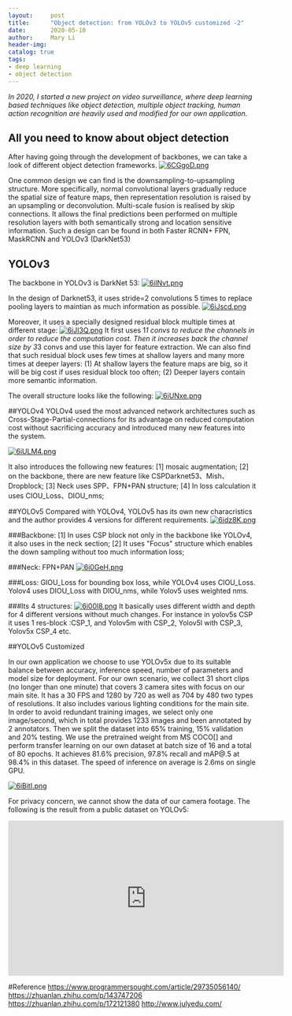 ```yaml
---
layout:     post
title:      "Object detection: from YOLOv3 to YOLOv5 customized -2"
date:       2020-05-10
author:     Mary Li
header-img:
catalog: true
tags:
- deep learning
- object detection
---
```

_In 2020, I started a new project on video surveillance, where deep learning based techniques like object detection, 
multiple object tracking, human action recognition are heavily used and modified for our own application._

## All you need to know about object detection

After having going through the development of backbones, we can take a look of different object detection frameworks.
[![6CGgoD.png](https://s3.ax1x.com/2021/02/28/6CGgoD.png)](https://imgtu.com/i/6CGgoD)

One common design we can find is the downsampling-to-upsampling structure. More specifically, normal convolutional layers
gradually reduce the spatial size of feature maps, then representation resolution is raised by an upsampling or deconvolution.
Multi-scale fusion is realised by skip connections. It allows the final predictions been performed on multiple resolution
layers with both semantically strong and location sensitive information. Such a design can be found in both Faster RCNN+ FPN,
MaskRCNN and YOLOv3 (DarkNet53)

## YOLOv3
The backbone in YOLOv3 is DarkNet 53:
[![6ilNvt.png](https://s3.ax1x.com/2021/03/01/6ilNvt.png)](https://imgtu.com/i/6ilNvt)

In the design of Darknet53, it uses stride=2 convolutions 5 times to replace pooling layers to maintian as much information as possible.
[![6iJscd.png](https://s3.ax1x.com/2021/03/01/6iJscd.png)](https://imgtu.com/i/6iJscd)

Moreover, it uses a specially designed residual block multiple times at different stage:
[![6iJI3Q.png](https://s3.ax1x.com/2021/03/01/6iJI3Q.png)](https://imgtu.com/i/6iJI3Q)
It first uses 1*1 convs to reduce the channels in order to reduce the computation cost. Then it increases back the channel 
size by 3*3 convs and use this layer for feature extraction. 
We can also find that such residual block uses few times at shallow layers and many more times at deeper layers:
(1) At shallow layers the feature maps are big, so it will be big cost if uses residual block too often;
(2) Deeper layers contain more semantic information.

The overall structure looks like the following:
[![6iUNxe.png](https://s3.ax1x.com/2021/03/01/6iUNxe.png)](https://imgtu.com/i/6iUNxe)

##YOLOv4
YOLOv4 used the most advanced network architectures such as Cross-Stage-Partial-connections for its advantage on reduced
computation cost without sacrificing accuracy and introduced many new features into the system. 

[![6iULM4.png](https://s3.ax1x.com/2021/03/01/6iULM4.png)](https://imgtu.com/i/6iULM4)

It also introduces the following new features:
[1] mosaic augmentation;
[2] on the backbone, there are new feature like CSPDarknet53、Mish、Dropblock;
[3] Neck uses SPP、FPN+PAN structure;
[4] In loss calculation it uses CIOU_Loss、DIOU_nms;

##YOLOv5
Compared with YOLOv4, YOLOv5 has its own new characristics and the author provides 4 versions for different requirements.
[![6idz8K.png](https://s3.ax1x.com/2021/03/01/6idz8K.png)](https://imgtu.com/i/6idz8K)

###Backbone:
[1] In uses CSP block not only in the backbone like YOLOv4, it also uses in the neck section;
[2] It uses "Focus" structure which enables the down sampling without too much information loss;

###Neck:
FPN+PAN
[![6i0GeH.png](https://s3.ax1x.com/2021/03/01/6i0GeH.png)](https://imgtu.com/i/6i0GeH)

###Loss:
GIOU_Loss for bounding box loss, while YOLOv4 uses CIOU_Loss.
Yolov4 uses DIOU_Loss with DIOU_nms, while Yolov5 uses weighted nms.

###Its 4 structures:
[![6i00l8.png](https://s3.ax1x.com/2021/03/01/6i00l8.png)](https://imgtu.com/i/6i00l8)
It basically uses different width and depth for 4 different versions without much changes. For instance in yolov5s CSP it 
uses 1 res-block :CSP_1, and Yolov5m with CSP_2, Yolov5l with CSP_3, Yolov5x CSP_4 etc.

##YOLOv5 Customized

 In our own application we choose to use YOLOv5x due to its suitable balance between accuracy, inference speed, number of parameters and model size 
for deployment. For our own scenario, we collect 31 short clips (no longer than one minute) that covers 3 camera sites with 
focus on our main site. It has a 30 FPS and 1280 by 720 as well as 704 by 480 two types of resolutions. It also includes 
various lighting conditions for the main site. In order to avoid redundant training images, we select only one image/second,
which in total provides 1233 images and been annotated by 2 annotators. Then we split the dataset into 65% training, 15% 
validation and 20% testing. We use the pretrained weight from MS COCO[] and perform transfer learning on our own dataset 
at batch size of 16 and a total of 80 epochs. It achieves 81.6% precision, 97.8% recall and mAP@.5 at 98.4% in this dataset. 
The speed of inference on average is 2.6ms on single GPU.  

[![6iBitI.png](https://s3.ax1x.com/2021/03/01/6iBitI.png)](https://imgtu.com/i/6iBitI)

For privacy concern, we cannot show the data of our camera footage. The following is the result from a public dataset on YOLOv5:

<iframe width="560" height="315" src="https://youtu.be/AMTgYZu2QQM" frameborder="0" allow="autoplay; encrypted-media" allowfullscreen></iframe>


#Reference
https://www.programmersought.com/article/29735056140/
https://zhuanlan.zhihu.com/p/143747206
https://zhuanlan.zhihu.com/p/172121380
http://www.julyedu.com/